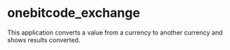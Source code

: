 # onebitcode_exchange
This application converts a value from a currency to another currency and shows results converted.
>
